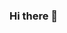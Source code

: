 ### Hi there 👋

<!--
**Rutuja1602/Rutuja1602** is a ✨ _special_ ✨ repository because its `README.md` (this file) appears on your GitHub profile.

Here are some ideas to get you started:

- 🔭 I’m currently working on Data Science and Machine Learning projects
- 🌱 I’m currently learning Web development
- 👯 I’m looking to collaborate on Web development projects
- 📫 How to reach me: rutupatil2000@gmail.com

-->
